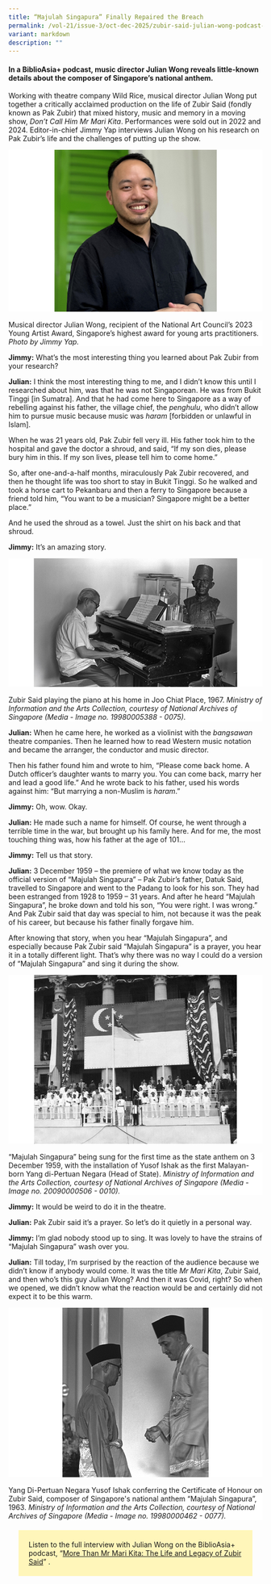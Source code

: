 ```yaml
---
title: “Majulah Singapura” Finally Repaired the Breach
permalink: /vol-21/issue-3/oct-dec-2025/zubir-said-julian-wong-podcast-transcript/
variant: markdown
description: ""
---
```

#### In a BiblioAsia+ podcast, music director Julian Wong reveals little-known details about the composer of Singapore’s national anthem.

Working with theatre company Wild Rice, musical director Julian Wong put together a critically acclaimed production on the life of Zubir Said (fondly known as Pak Zubir) that mixed history, music and memory in a moving show, _Don’t Call Him Mr Mari Kita_. Performances were sold out in 2022 and 2024. Editor-in-chief Jimmy Yap interviews Julian Wong on his research on Pak Zubir’s life and the challenges of putting up the show.

 
![](/images/Vol%2021%20Issue%203/Composer/composer_julian.jpg)
<div style="background-color:white;">Musical director Julian Wong, recipient of the National Art Council’s 2023 Young Artist Award, Singapore’s highest award for young arts practitioners. <i>Photo by Jimmy Yap. </i></div>

  

**Jimmy:** What’s the most interesting thing you learned about Pak Zubir from your research?

  

**Julian:** I think the most interesting thing to me, and I didn’t know this until I researched about him, was that he was not Singaporean. He was from Bukit Tinggi \[in Sumatra\]. And that he had come here to Singapore as a way of rebelling against his father, the village chief, the _penghulu_, who didn’t allow him to pursue music because music was _haram_ \[forbidden or unlawful in Islam\].&nbsp;

When he was 21 years old, Pak Zubir fell very ill. His father took him to the hospital and gave the doctor a shroud, and said, “If my son dies, please bury him in this. If my son lives, please tell him to come home.”

So, after one-and-a-half months, miraculously Pak Zubir recovered, and then he thought life was too short to stay in Bukit Tinggi. So he walked and took a horse cart to Pekanbaru and then a ferry to Singapore because a friend told him, “You want to be a musician? Singapore might be a better place.”

And he used the shroud as a towel. Just the shirt on his back and that shroud.&nbsp;

**Jimmy:** It’s an amazing story.

  
![](/images/Vol%2021%20Issue%203/Composer/composer_main.jpg)
<div style="background-color:white;">Zubir Said playing the piano at his home in Joo Chiat Place, 1967. <i>Ministry of Information and the Arts Collection, courtesy of National Archives of Singapore (Media - Image no. 19980005388 - 0075).</i></div>


**Julian:** When he came here, he worked as a violinist with the _bangsawan_ theatre companies. Then he learned how to read Western music notation and became the arranger, the conductor and music director.

Then his father found him and wrote to him, “Please come back home. A Dutch officer’s daughter wants to marry you. You can come back, marry her and lead a good life.” And he wrote back to his father, used his words against him: “But marrying a non-Muslim is _haram_.”&nbsp;

  

**Jimmy:** Oh, wow. Okay.

  

**Julian:** He made such a name for himself. Of course, he went through a terrible time in the war, but brought up his family here. And for me, the most touching thing was, how his father at the age of 101…

  

**Jimmy:** Tell us that story.

  

**Julian:** 3 December 1959 – the premiere of what we know today as the official version of “Majulah Singapura” – Pak Zubir’s father, Datuk Said, travelled to Singapore and went to the Padang to look for his son. They had been estranged from 1928 to 1959 – 31 years. And after he heard “Majulah Singapura”, he broke down and told his son, “You were right. I was wrong.” And Pak Zubir said that day was special to him, not because it was the peak of his career, but because his father finally forgave him.

After knowing that story, when you hear “Majulah Singapura”, and especially because Pak Zubir said “Majulah Singapura” is a prayer, you hear it in a totally different light. That’s why there was no way I could do a version of “Majulah Singapura” and sing it during the show.

 
![](/images/Vol%2021%20Issue%203/Composer/composer_anthem.jpg)
<div style="background-color:white;">“Majulah Singapura” being sung for the first time as the state anthem on 3 December 1959, with the installation of Yusof Ishak as the first Malayan-born Yang di-Pertuan Negara (Head of State). <i>Ministry of Information and the Arts Collection, courtesy of National Archives of Singapore (Media - Image no. 20090000506 - 0010).</i></div>


**Jimmy:** It would be weird to do it in the theatre.

  

**Julian:** Pak Zubir said it’s a prayer. So let’s do it quietly in a personal way. &nbsp;

  

**Jimmy:** I’m glad nobody stood up to sing. It was lovely to have the strains of “Majulah Singapura” wash over you.

  

**Julian:** Till today, I’m surprised by the reaction of the audience because we didn’t know if anybody would come. It was the title _Mr Mari Kita_, Zubir Said, and then who’s this guy Julian Wong? And then it was Covid, right? So when we opened, we didn’t know what the reaction would be and certainly did not expect it to be this warm. 


![](/images/Vol%2021%20Issue%203/Composer/composer_yangdi.jpg)
<div style="background-color:white;">Yang Di-Pertuan Negara Yusof Ishak conferring the Certificate of Honour on Zubir Said, composer of Singapore's national anthem “Majulah Singapura”, 1963. <i>Ministry of Information and the Arts Collection, courtesy of National Archives of Singapore (Media - Image no. 19980000462 - 0077).</i></div>



<div style="background-color: #fff6ba; padding: 20px; margin: 20px; text-align:left; font-size:100%">
Listen to the full interview with Julian Wong on the BiblioAsia+ podcast, “<a href="https://biblioasia.nlb.gov.sg/podcast/life-and-legacy-zubir-said-julian-wong/">More Than Mr Mari Kita: The Life and Legacy of Zubir Said</a>” .
<br></div>
